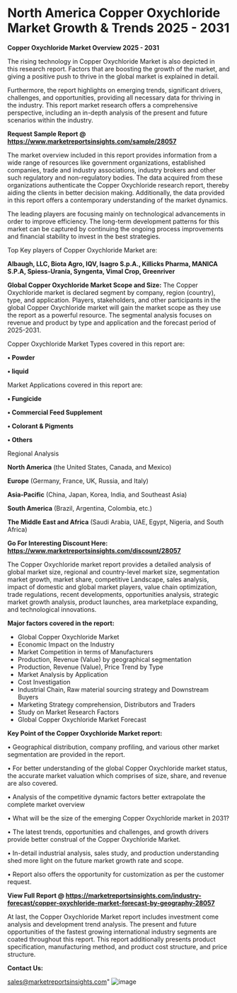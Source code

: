 # North America Copper Oxychloride Market Growth & Trends 2025 - 2031

<Strong> Copper Oxychloride Market Overview 2025 - 2031</strong>

The rising technology in Copper Oxychloride Market is also depicted in this research report. Factors that are boosting the growth of the market, and giving a positive push to thrive in the global market is explained in detail.

Furthermore, the report highlights on emerging trends, significant drivers, challenges, and opportunities, providing all necessary data for thriving in the industry. This report market research offers a comprehensive perspective, including an in-depth analysis of the present and future scenarios within the industry.

<strong>Request Sample Report @ <a href=https://www.marketreportsinsights.com/sample/28057>https://www.marketreportsinsights.com/sample/28057</a></strong>

The market overview included in this report provides information from a wide range of resources like government organizations, established companies, trade and industry associations, industry brokers and other such regulatory and non-regulatory bodies. The data acquired from these organizations authenticate the Copper Oxychloride research report, thereby aiding the clients in better decision making. Additionally, the data provided in this report offers a contemporary understanding of the market dynamics.

The leading players are focusing mainly on technological advancements in order to improve efficiency. The long-term development patterns for this market can be captured by continuing the ongoing process improvements and financial stability to invest in the best strategies.

Top Key players of Copper Oxychloride Market are:

<strong>Albaugh, LLC, Biota Agro, IQV, Isagro S.p.A., Killicks Pharma, MANICA S.P.A, Spiess-Urania, Syngenta, Vimal Crop, Greenriver</strong>

<strong><b>Global Copper Oxychloride Market Scope and Size:</b></strong>
The Copper Oxychloride market is declared segment by company, region (country), type, and application. Players, stakeholders, and other participants in the global Copper Oxychloride market will gain the market scope as they use the report as a powerful resource. The segmental analysis focuses on revenue and product by type and application and the forecast period of 2025-2031.

Copper Oxychloride Market Types covered in this report are:

<strong>• Powder

• liquid</strong>

Market Applications covered in this report are:

<strong>• Fungicide

• Commercial Feed Supplement

• Colorant & Pigments

• Others</strong> 

Regional Analysis

<strong>North America</strong> (the United States, Canada, and Mexico)

<strong>Europe</strong> (Germany, France, UK, Russia, and Italy)

<strong>Asia-Pacific</strong> (China, Japan, Korea, India, and Southeast Asia)

<strong>South America</strong> (Brazil, Argentina, Colombia, etc.)

<strong>The Middle East and Africa</strong> (Saudi Arabia, UAE, Egypt, Nigeria, and South Africa)

<strong>Go For Interesting Discount Here: <a href=https://www.marketreportsinsights.com/discount/28057>https://www.marketreportsinsights.com/discount/28057</a></strong>

The Copper Oxychloride market report provides a detailed analysis of global market size, regional and country-level market size, segmentation market growth, market share, competitive Landscape, sales analysis, impact of domestic and global market players, value chain optimization, trade regulations, recent developments, opportunities analysis, strategic market growth analysis, product launches, area marketplace expanding, and technological innovations.

<strong><b>Major factors covered in the report:</b></strong>
<ul>
  <li>Global Copper Oxychloride Market </li>
  <li>Economic Impact on the Industry</li>
  <li>Market Competition in terms of Manufacturers</li>
  <li>Production, Revenue (Value) by geographical segmentation</li>
  <li>Production, Revenue (Value), Price Trend by Type</li>
  <li>Market Analysis by Application</li>
  <li>Cost Investigation</li>
  <li>Industrial Chain, Raw material sourcing strategy and Downstream Buyers</li>
  <li>Marketing Strategy comprehension, Distributors and Traders</li>
  <li>Study on Market Research Factors</li>
  <li>Global Copper Oxychloride Market Forecast</li>
</ul>

<strong><b>Key Point of the Copper Oxychloride Market report:</b></strong>

• Geographical distribution, company profiling, and various other market segmentation are provided in the report.

• For better understanding of the global Copper Oxychloride market status, the accurate market valuation which comprises of size, share, and revenue are also covered.

• Analysis of the competitive dynamic factors better extrapolate the complete market overview

• What will be the size of the emerging Copper Oxychloride market in 2031?

• The latest trends, opportunities and challenges, and growth drivers provide better construal of the Copper Oxychloride Market.

• In-detail industrial analysis, sales study, and production understanding shed more light on the future market growth rate and scope.

• Report also offers the opportunity for customization as per the customer request.

<strong><b>View Full Report @ <a href=https://marketreportsinsights.com/industry-forecast/copper-oxychloride-market-forecast-by-geography-28057>https://marketreportsinsights.com/industry-forecast/copper-oxychloride-market-forecast-by-geography-28057</a></b></strong>


At last, the Copper Oxychloride Market report includes investment come analysis and development trend analysis. The present and future opportunities of the fastest growing international industry segments are coated throughout this report. This report additionally presents product specification, manufacturing method, and product cost structure, and price structure.

<strong>Contact Us:</strong>

sales@marketreportsinsights.com"
![image](https://github.com/user-attachments/assets/39201f92-e953-479f-b093-efaeda4803a0)
